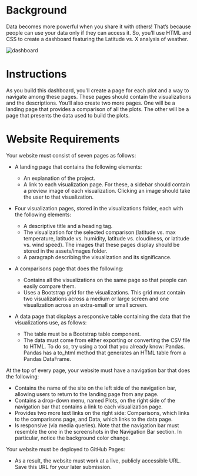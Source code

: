 # Background

Data becomes more powerful when you share it with others! That’s because people can use your data only if they can access it. So, you’ll use HTML and CSS to create a dashboard featuring the Latitude vs. X analysis of weather.

![dashboard](https://static.bc-edx.com/data/dl-1-1/m11/lms/img/landingResize.jpg "Dashboard")

# Instructions

As you build this dashboard, you'll create a page for each plot and a way to navigate among these pages. These pages should contain the visualizations and the descriptions. You’ll also create two more pages. One will be a landing page that provides a comparison of all the plots. The other will be a page that presents the data used to build the plots.

# Website Requirements

Your website must consist of seven pages as follows:

* A landing page that contains the following elements:
  * An explanation of the project.
  * A link to each visualization page. For these, a sidebar should contain a preview image of each visualization. Clicking an image should take the user to that visualization.
  
* Four visualization pages, stored in the visualizations folder, each with the following elements:
  * A descriptive title and a heading tag.
  * The visualization for the selected comparison (latitude vs. max temperature, latitude vs. humidity, latitude vs. cloudiness, or latitude vs. wind speed). The images that these pages display should be stored in the assets/images folder.
  * A paragraph describing the visualization and its significance.
  
* A comparisons page that does the following:
  * Contains all the visualizations on the same page so that people can easily compare them.
  * Uses a Bootstrap grid for the visualizations. This grid must contain two visualizations across a medium or large screen and one visualization across an extra-small or small screen.
  
* A data page that displays a responsive table containing the data that the visualizations use, as follows:
  * The table must be a Bootstrap table component.
  * The data must come from either exporting or converting the CSV file to HTML. To do so, try using a tool that you already know: Pandas. Pandas has a to_html method that generates an HTML table from a Pandas DataFrame.
  
At the top of every page, your website must have a navigation bar that does the following:
* Contains the name of the site on the left side of the navigation bar, allowing users to return to the landing page from any page.
* Contains a drop-down menu, named Plots, on the right side of the navigation bar that contains a link to each visualization page.
* Provides two more text links on the right side: Comparisons, which links to the comparisons page, and Data, which links to the data page.
* Is responsive (via media queries). Note that the navigation bar must resemble the one in the screenshots in the Navigation Bar section. In particular, notice the background color change.

Your website must be deployed to GitHub Pages:
* As a result, the website must work at a live, publicly accessible URL. Save this URL for your later submission.
